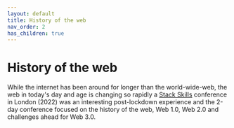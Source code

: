 ```yaml
---
layout: default
title: History of the web
nav_order: 2
has_children: true
---
```



# History of the web

While the internet has been around for longer than the world-wide-web, the web in today's day and age is changing so rapidly a [Stack Skills](https://stackskills.com/)  conference in London (2022) was an interesting post-lockdown experience and the 2-day conference focused on the history of the web, Web 1.0, Web 2.0 and challenges ahead for Web 3.0.

